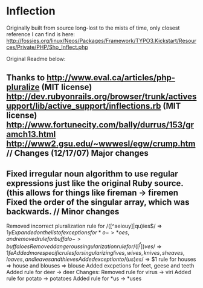 Inflection
==========
Originally built from source long-lost to the mists of time, only closest reference I can find is here: http://fossies.org/linux/Neos/Packages/Framework/TYPO3.Kickstart/Resources/Private/PHP/Sho_Inflect.php

Original Readme below:

Thanks to http://www.eval.ca/articles/php-pluralize (MIT license)
          http://dev.rubyonrails.org/browser/trunk/activesupport/lib/active_support/inflections.rb (MIT license)
          http://www.fortunecity.com/bally/durrus/153/gramch13.html
          http://www2.gsu.edu/~wwwesl/egw/crump.htm
	//
Changes (12/17/07)
  Major changes
  --
  Fixed irregular noun algorithm to use regular expressions just like the original Ruby source.
      (this allows for things like fireman -> firemen
  Fixed the order of the singular array, which was backwards.
	//
  Minor changes
  --
  Removed incorrect pluralization rule for /([^aeiouy]|qu)ies$/ => $1y
  Expanded on the list of exceptions for *o -> *oes, and removed rule for buffalo -> buffaloes
  Removed dangerous singularization rule for /([^f])ves$/ => $1fe
  Added more specific rules for singularizing lives, wives, knives, sheaves, loaves, and leaves and thieves
  Added exception to /(us)es$/ => $1 rule for houses => house and blouses => blouse
  Added excpetions for feet, geese and teeth
  Added rule for deer -> deer
Changes:
  Removed rule for virus -> viri
  Added rule for potato -> potatoes
  Added rule for *us -> *uses
